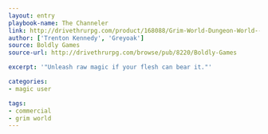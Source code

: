 ```yaml
---
layout: entry
playbook-name: The Channeler
link: http://drivethrurpg.com/product/168088/Grim-World-Dungeon-World--Fate-Core-Supplement
author: ['Trenton Kennedy', 'Greyoak']
source: Boldly Games
source-url: http://drivethrurpg.com/browse/pub/8220/Boldly-Games

excerpt: '"Unleash raw magic if your flesh can bear it."'

categories:
- magic user

tags:
- commercial
- grim world
---
```

